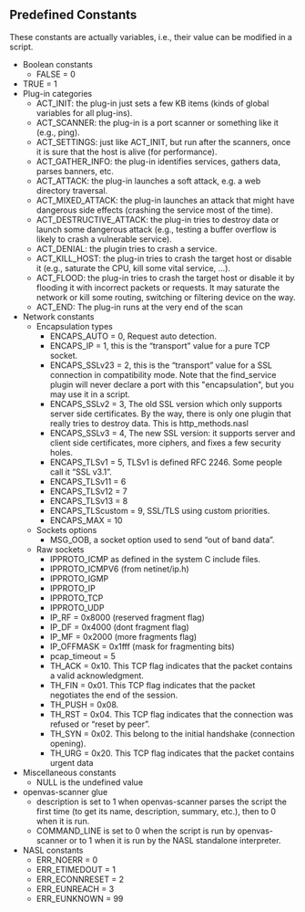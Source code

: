 ## Predefined Constants

These constants are actually variables, i.e., their value can be modified in a script.

- Boolean constants
  - FALSE = 0
- TRUE = 1
- Plug-in categories
  - ACT_INIT: the plug-in just sets a few KB items (kinds of global variables for all plug-ins).
  - ACT_SCANNER: the plug-in is a port scanner or something like it (e.g., ping).
  - ACT_SETTINGS: just like ACT_INIT, but run after the scanners, once it is sure that the host is alive (for performance).
  - ACT_GATHER_INFO: the plug-in identifies services, gathers data, parses banners, etc.
  - ACT_ATTACK: the plug-in launches a soft attack, e.g. a web directory traversal.
  - ACT_MIXED_ATTACK: the plug-in launches an attack that might have dangerous side effects (crashing the service most of the time).
  - ACT_DESTRUCTIVE_ATTACK: the plug-in tries to destroy data or launch some dangerous attack (e.g., testing a buffer overflow is likely to crash a vulnerable service).
  - ACT_DENIAL: the plugin tries to crash a service.
  - ACT_KILL_HOST: the plug-in tries to crash the target host or disable it (e.g., saturate the CPU, kill some vital service, ...).
  - ACT_FLOOD: the plug-in tries to crash the target host or disable it by flooding it with incorrect packets or requests. It may saturate the network or kill some routing, switching or filtering device on the way.
  - ACT_END: The plug-in runs at the very end of the scan
- Network constants
  - Encapsulation types
    - ENCAPS_AUTO = 0, Request auto detection.
    - ENCAPS_IP = 1, this is the “transport” value for a pure TCP socket.
    - ENCAPS_SSLv23 = 2, this is the “transport” value for a SSL connection in compatibility mode. Note that the find_service plugin will never declare a port with this "encapsulation", but you may use it in a script.
    - ENCAPS_SSLv2 = 3, The old SSL version which only supports server side certificates. By the way, there is only one plugin that really tries to destroy data. This is http_methods.nasl
    - ENCAPS_SSLv3 = 4, The new SSL version: it supports server and client side certificates, more ciphers, and fixes a few security holes.
    - ENCAPS_TLSv1 = 5, TLSv1 is defined RFC 2246. Some people call it “SSL v3.1”.
    - ENCAPS_TLSv11 = 6
    - ENCAPS_TLSv12 = 7
    - ENCAPS_TLSv13 = 8
    - ENCAPS_TLScustom = 9, SSL/TLS using custom priorities.
    - ENCAPS_MAX = 10
  - Sockets options
    - MSG_OOB, a socket option used to send “out of band data”.
  - Raw sockets
    - IPPROTO_ICMP as defined in the system C include files.
    - IPPROTO_ICMPV6 (from netinet/ip.h)
    - IPPROTO_IGMP
    - IPPROTO_IP
    - IPPROTO_TCP
    - IPPROTO_UDP
    - IP_RF = 0x8000 (reserved fragment flag)
    - IP_DF = 0x4000 (dont fragment flag)
    - IP_MF = 0x2000 (more fragments flag)
    - IP_OFFMASK = 0x1fff (mask for fragmenting bits)
    - pcap_timeout = 5
    - TH_ACK = 0x10. This TCP flag indicates that the packet contains a valid acknowledgment.
    - TH_FIN = 0x01. This TCP flag indicates that the packet negotiates the end of the session.
    - TH_PUSH = 0x08.
    - TH_RST = 0x04. This TCP flag indicates that the connection was refused or “reset by peer”.
    - TH_SYN = 0x02. This belong to the initial handshake (connection opening).
    - TH_URG = 0x20. This TCP flag indicates that the packet contains urgent data
- Miscellaneous constants
  - NULL is the undefined value
- openvas-scanner glue
  - description is set to 1 when openvas-scanner parses the script the first time (to get its name, description, summary, etc.), then to 0 when it is run.
  - COMMAND_LINE is set to 0 when the script is run by openvas-scanner or to 1 when it is run by the NASL standalone interpreter.
- NASL constants
  - ERR_NOERR = 0
  - ERR_ETIMEDOUT = 1
  - ERR_ECONNRESET = 2
  - ERR_EUNREACH = 3
  - ERR_EUNKNOWN = 99
